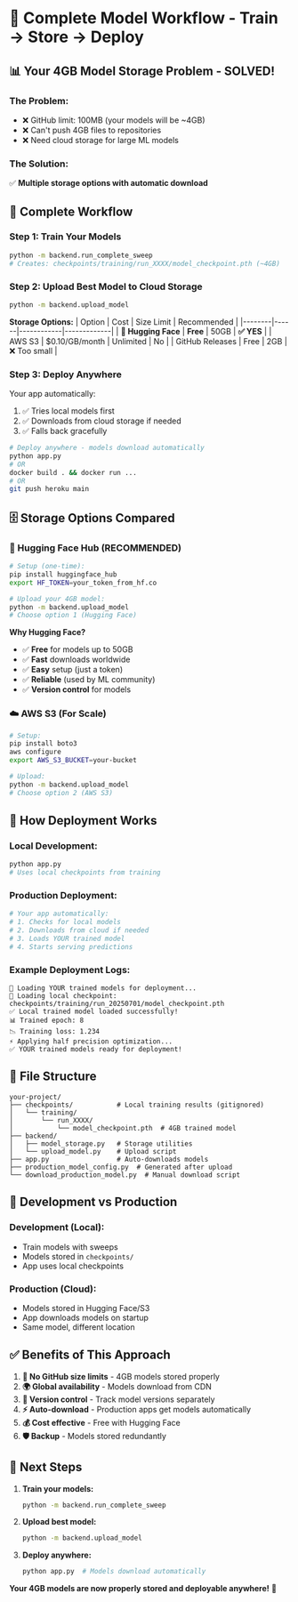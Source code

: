 # 🚀 Complete Model Workflow - Train → Store → Deploy

## 📊 **Your 4GB Model Storage Problem - SOLVED!**

### **The Problem:**
- ❌ GitHub limit: 100MB (your models will be ~4GB)
- ❌ Can't push 4GB files to repositories
- ❌ Need cloud storage for large ML models

### **The Solution:**
✅ **Multiple storage options with automatic download**

## 🎯 **Complete Workflow**

### **Step 1: Train Your Models** 
```bash
python -m backend.run_complete_sweep
# Creates: checkpoints/training/run_XXXX/model_checkpoint.pth (~4GB)
```

### **Step 2: Upload Best Model to Cloud Storage**
```bash
python -m backend.upload_model
```

**Storage Options:**
| Option | Cost | Size Limit | Recommended |
|--------|------|------------|-------------|
| **🤗 Hugging Face** | **Free** | 50GB | **✅ YES** |
| AWS S3 | $0.10/GB/month | Unlimited | No |
| GitHub Releases | Free | 2GB | ❌ Too small |

### **Step 3: Deploy Anywhere**
Your app automatically:
1. ✅ Tries local models first
2. ✅ Downloads from cloud storage if needed  
3. ✅ Falls back gracefully

```bash
# Deploy anywhere - models download automatically
python app.py
# OR
docker build . && docker run ...
# OR  
git push heroku main
```

## 🗄️ **Storage Options Compared**

### **🤗 Hugging Face Hub (RECOMMENDED)**
```bash
# Setup (one-time):
pip install huggingface_hub
export HF_TOKEN=your_token_from_hf.co

# Upload your 4GB model:
python -m backend.upload_model
# Choose option 1 (Hugging Face)
```

**Why Hugging Face?**
- ✅ **Free** for models up to 50GB
- ✅ **Fast** downloads worldwide  
- ✅ **Easy** setup (just a token)
- ✅ **Reliable** (used by ML community)
- ✅ **Version control** for models

### **☁️ AWS S3 (For Scale)**
```bash
# Setup:
pip install boto3
aws configure
export AWS_S3_BUCKET=your-bucket

# Upload:
python -m backend.upload_model
# Choose option 2 (AWS S3)
```

## 🚀 **How Deployment Works**

### **Local Development:**
```bash
python app.py
# Uses local checkpoints from training
```

### **Production Deployment:**
```bash
# Your app automatically:
# 1. Checks for local models
# 2. Downloads from cloud if needed
# 3. Loads YOUR trained model
# 4. Starts serving predictions
```

### **Example Deployment Logs:**
```
🚀 Loading YOUR trained models for deployment...
📂 Loading local checkpoint: checkpoints/training/run_20250701/model_checkpoint.pth
✅ Local trained model loaded successfully!
📊 Trained epoch: 8
📉 Training loss: 1.234
⚡ Applying half precision optimization...
✅ YOUR trained models ready for deployment!
```

## 📁 **File Structure**

```
your-project/
├── checkpoints/           # Local training results (gitignored)
│   └── training/
│       └── run_XXXX/
│           └── model_checkpoint.pth  # 4GB trained model
├── backend/
│   ├── model_storage.py   # Storage utilities
│   └── upload_model.py    # Upload script
├── app.py                 # Auto-downloads models
├── production_model_config.py  # Generated after upload
└── download_production_model.py  # Manual download script
```

## 🔧 **Development vs Production**

### **Development (Local):**
- Train models with sweeps
- Models stored in `checkpoints/`
- App uses local checkpoints

### **Production (Cloud):**
- Models stored in Hugging Face/S3
- App downloads models on startup
- Same model, different location

## ✅ **Benefits of This Approach**

1. **🚫 No GitHub size limits** - 4GB models stored properly
2. **🌍 Global availability** - Models download from CDN
3. **🔄 Version control** - Track model versions separately
4. **⚡ Auto-download** - Production apps get models automatically
5. **💰 Cost effective** - Free with Hugging Face
6. **🛡️ Backup** - Models stored redundantly

## 🎯 **Next Steps**

1. **Train your models:**
   ```bash
   python -m backend.run_complete_sweep
   ```

2. **Upload best model:**
   ```bash
   python -m backend.upload_model
   ```

3. **Deploy anywhere:**
   ```bash
   python app.py  # Models download automatically
   ```

**Your 4GB models are now properly stored and deployable anywhere!** 🚀 